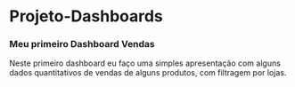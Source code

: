 # Projeto-Dashboards

### Meu primeiro Dashboard Vendas

Neste primeiro dashboard eu faço uma simples apresentação com alguns dados quantitativos de vendas de alguns produtos, com filtragem por lojas.

